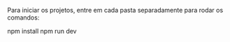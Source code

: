 Para iniciar os projetos, entre em cada pasta separadamente para rodar os comandos:

npm install
npm run dev
